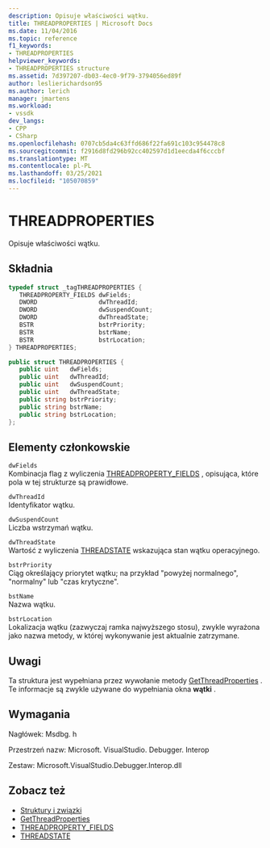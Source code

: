 ```yaml
---
description: Opisuje właściwości wątku.
title: THREADPROPERTIES | Microsoft Docs
ms.date: 11/04/2016
ms.topic: reference
f1_keywords:
- THREADPROPERTIES
helpviewer_keywords:
- THREADPROPERTIES structure
ms.assetid: 7d397207-db03-4ec0-9f79-3794056ed89f
author: leslierichardson95
ms.author: lerich
manager: jmartens
ms.workload:
- vssdk
dev_langs:
- CPP
- CSharp
ms.openlocfilehash: 0707cb5da4c63ffd686f22fa691c103c954478c8
ms.sourcegitcommit: f2916d8fd296b92cc402597d1d1eecda4f6cccbf
ms.translationtype: MT
ms.contentlocale: pl-PL
ms.lasthandoff: 03/25/2021
ms.locfileid: "105070859"
---
```

# <a name="threadproperties"></a>THREADPROPERTIES
Opisuje właściwości wątku.

## <a name="syntax"></a>Składnia

```cpp
typedef struct _tagTHREADPROPERTIES { 
   THREADPROPERTY_FIELDS dwFields;
   DWORD                 dwThreadId;
   DWORD                 dwSuspendCount;
   DWORD                 dwThreadState;
   BSTR                  bstrPriority;
   BSTR                  bstrName;
   BSTR                  bstrLocation;
} THREADPROPERTIES;
```

```csharp
public struct THREADPROPERTIES { 
   public uint   dwFields;
   public uint   dwThreadId;
   public uint   dwSuspendCount;
   public uint   dwThreadState;
   public string bstrPriority;
   public string bstrName;
   public string bstrLocation;
};
```

## <a name="members"></a>Elementy członkowskie
 `dwFields`\
 Kombinacja flag z wyliczenia [THREADPROPERTY_FIELDS](../../../extensibility/debugger/reference/threadproperty-fields.md) , opisująca, które pola w tej strukturze są prawidłowe.

 `dwThreadId`\
 Identyfikator wątku.

 `dwSuspendCount`\
 Liczba wstrzymań wątku.

 `dwThreadState`\
 Wartość z wyliczenia [THREADSTATE](../../../extensibility/debugger/reference/threadstate.md) wskazująca stan wątku operacyjnego.

 `bstrPriority`\
 Ciąg określający priorytet wątku; na przykład "powyżej normalnego", "normalny" lub "czas krytyczne".

 `bstName`\
 Nazwa wątku.

 `bstrLocation`\
 Lokalizacja wątku (zazwyczaj ramka najwyższego stosu), zwykle wyrażona jako nazwa metody, w której wykonywanie jest aktualnie zatrzymane.

## <a name="remarks"></a>Uwagi
 Ta struktura jest wypełniana przez wywołanie metody [GetThreadProperties](../../../extensibility/debugger/reference/idebugthread2-getthreadproperties.md) . Te informacje są zwykle używane do wypełniania okna **wątki** .

## <a name="requirements"></a>Wymagania
 Nagłówek: Msdbg. h

 Przestrzeń nazw: Microsoft. VisualStudio. Debugger. Interop

 Zestaw: Microsoft.VisualStudio.Debugger.Interop.dll

## <a name="see-also"></a>Zobacz też
- [Struktury i związki](../../../extensibility/debugger/reference/structures-and-unions.md)
- [GetThreadProperties](../../../extensibility/debugger/reference/idebugthread2-getthreadproperties.md)
- [THREADPROPERTY_FIELDS](../../../extensibility/debugger/reference/threadproperty-fields.md)
- [THREADSTATE](../../../extensibility/debugger/reference/threadstate.md)
